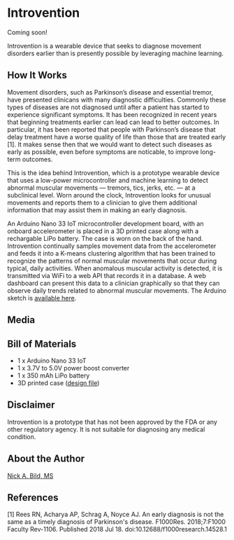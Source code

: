 # Introvention

Coming soon!

Introvention is a wearable device that seeks to diagnose movement disorders earlier than is presently possible by leveraging machine learning.

## How It Works

Movement disorders, such as Parkinson’s disease and essential tremor, have presented clinicans with many diagnostic difficulties.  Commonly these types of diseases are not diagnosed until after a patient has started to experience significant symptoms.  It has been recognized in recent years that beginning treatments earlier can lead can lead to better outcomes.  In particular, it has been reported that people with Parkinson’s disease that delay treatment have a worse quality of life than those that are treated early [1].  It makes sense then that we would want to detect such diseases as early as possible, even before symptoms are noticable, to improve long-term outcomes.

This is the idea behind Introvention, which is a prototype wearable device that uses a low-power microcontroller and machine learning to detect abnormal muscular movements — tremors, tics, jerks, etc. — at a subclinical level.  Worn around the clock, Introvention looks for unusual movements and reports them to a clinician to give them additional information that may assist them in making an early diagnosis.

An Arduino Nano 33 IoT microcontroller development board, with an onboard accelerometer is placed in a 3D printed case along with a rechargable LiPo battery.  The case is worn on the back of the hand.  Introvention continually samples movement data from the accelerometer and feeds it into a K-means clustering algorithm that has been trained to recognize the patterns of normal muscular movements that occur during typical, daily activities.  When anomalous muscular activity is detected, it is transmitted via WiFi to a web API that records it in a database.  A web dashboard can present this data to a clinician graphically so that they can observe daily trends related to abnormal muscular movements.  The Arduino sketch is [available here](https://github.com/nickbild/introvention/tree/main/introvention_arduino).

## Media

## Bill of Materials

- 1 x Arduino Nano 33 IoT
- 1 x 3.7V to 5.0V power boost converter
- 1 x 350 mAh LiPo battery
- 3D printed case ([design file](https://github.com/nickbild/introvention/blob/main/media/introvention_case.stl))

## Disclaimer

Introvention is a prototype that has not been approved by the FDA or any other regulatory agency.  It is not suitable for diagnosing any medical condition.

## About the Author

[Nick A. Bild, MS](https://nickbild79.firebaseapp.com/#!/)

## References

[1] Rees RN, Acharya AP, Schrag A, Noyce AJ. An early diagnosis is not the same as a timely diagnosis of Parkinson's disease. F1000Res. 2018;7:F1000 Faculty Rev-1106. Published 2018 Jul 18. doi:10.12688/f1000research.14528.1
